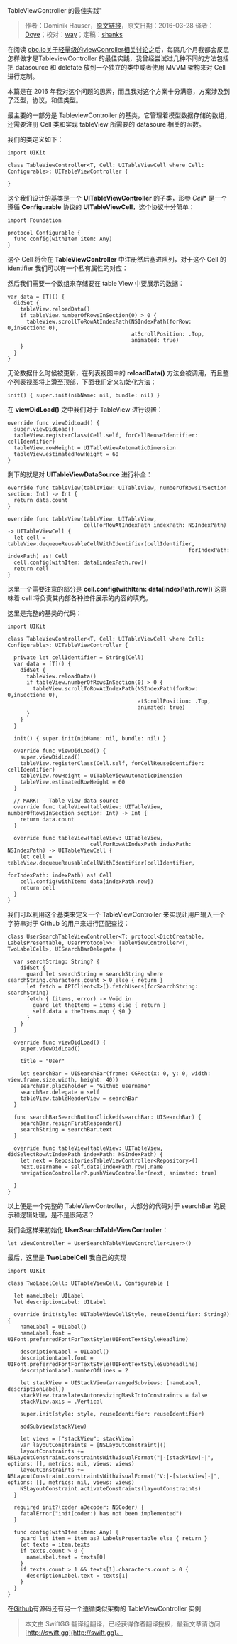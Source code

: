 TableViewController 的最佳实践"

> 作者：Dominik Hauser，[原文链接](http://swiftandpainless.com/the-best-table-view-controller-mar-2016-edition/)，原文日期：2016-03-28
> 译者：[Doye](undefined)；校对：[way](undefined)；定稿：[shanks](http://codebuild.me/)
  









在阅读 [obc.io关于轻量级的viewConroller相关讨论](https://www.objc.io/issues/1-view-controllers/lighter-view-controllers/)之后，每隔几个月我都会反思怎样做才是TableviewController 的最佳实践，我曾经尝试过几种不同的方法包括把 datasource 和 delefate 放到一个独立的类中或者使用 MVVM 架构来对 Cell 进行定制。

本篇是在 2016 年我对这个问题的思索，而且我对这个方案十分满意，方案涉及到了泛型，协议，和值类型。


最主要的一部分是 TableviewController 的基类，它管理着模型数据存储的数组，还需要注册 Cell 类和实现 tableView 所需要的 datasoure 相关的函数。

我们的类定义如下：

    
    import UIKit
    
    class TableViewController<T, Cell: UITableViewCell where Cell: Configurable>: UITableViewController {
    
    }

这个我们设计的基类是一个 **UITableViewController** 的子类，形参 *Cell** 是一个遵循 **Configurable** 协议的 **UITableViewCell**，这个协议十分简单：

    
    import Foundation
    
    protocol Configurable {
      func config(withItem item: Any)
    }

这个 Cell 将会在 **TableViewController** 中注册然后塞进队列，对于这个 Cell 的 identifier 我们可以有一个私有属性的对应：

然后我们需要一个数组来存储要在 table View 中要展示的数据：

    
    var data = [T]() {
      didSet {
        tableView.reloadData()
        if tableView.numberOfRowsInSection(0) > 0 {
          tableView.scrollToRowAtIndexPath(NSIndexPath(forRow: 0,inSection: 0),
                                           atScrollPosition: .Top,
                                           animated: true)
        }
      }
    }

无论数据什么时候被更新，在列表视图中的 **reloadData()** 方法会被调用，而且整个列表视图将上滑至顶部，下面我们定义初始化方法：

    
    init() { super.init(nibName: nil, bundle: nil) }
在 **viewDidLoad()** 之中我们对于 TableView 进行设置：

    
    override func viewDidLoad() {
      super.viewDidLoad()
      tableView.registerClass(Cell.self, forCellReuseIdentifier: cellIdentifier)
      tableView.rowHeight = UITableViewAutomaticDimension
      tableView.estimatedRowHeight = 60
    }
剩下的就是对 **UITableViewDataSource** 进行补全：

    
    override func tableView(tableView: UITableView, numberOfRowsInSection section: Int) -> Int {
      return data.count
    }
    
    override func tableView(tableView: UITableView,
                            cellForRowAtIndexPath indexPath: NSIndexPath) -> UITableViewCell {
      let cell = tableView.dequeueReusableCellWithIdentifier(cellIdentifier,
                                                             forIndexPath: indexPath) as! Cell
      cell.config(withItem: data[indexPath.row])
      return cell
    }
这里一个需要注意的部分是 **cell.config(withItem: data[indexPath.row])** 这意味着 cell 将负责其内部各种控件展示的内容的填充。

这里是完整的基类的代码：

    
    import UIKit
    
    class TableViewController<T, Cell: UITableViewCell where Cell: Configurable>: UITableViewController {
      
      private let cellIdentifier = String(Cell)
      var data = [T]() {
        didSet {
          tableView.reloadData()
          if tableView.numberOfRowsInSection(0) > 0 {
            tableView.scrollToRowAtIndexPath(NSIndexPath(forRow: 0,inSection: 0),
                                             atScrollPosition: .Top,
                                             animated: true)
          }
        }
      }
      
      init() { super.init(nibName: nil, bundle: nil) }
      
      override func viewDidLoad() {
        super.viewDidLoad()
        tableView.registerClass(Cell.self, forCellReuseIdentifier: cellIdentifier)
        tableView.rowHeight = UITableViewAutomaticDimension
        tableView.estimatedRowHeight = 60
      }
      
      // MARK: - Table view data source
      override func tableView(tableView: UITableView, numberOfRowsInSection section: Int) -> Int {
        return data.count
      }
      
      override func tableView(tableView: UITableView,
                              cellForRowAtIndexPath indexPath: NSIndexPath) -> UITableViewCell {
        let cell = tableView.dequeueReusableCellWithIdentifier(cellIdentifier,
                                                               forIndexPath: indexPath) as! Cell
        cell.config(withItem: data[indexPath.row])
        return cell
      }
    }
我们可以利用这个基类来定义一个 TableViewController 来实现让用户输入一个字符串对于 Github 的用户来进行匹配查找：

    
    class UserSearchTableViewController<T: protocol<DictCreatable, LabelsPresentable, UserProtocol>>: TableViewController<T, TwoLabelCell>, UISearchBarDelegate {
    
      var searchString: String? {
        didSet {
          guard let searchString = searchString where searchString.characters.count > 0 else { return }
          let fetch = APIClient<T>().fetchUsers(forSearchString: searchString)
          fetch { (items, error) -> Void in
            guard let theItems = items else { return }
            self.data = theItems.map { $0 }
          }
        }
      }
      
      override func viewDidLoad() {
        super.viewDidLoad()
        
        title = "User"
        
        let searchBar = UISearchBar(frame: CGRect(x: 0, y: 0, width: view.frame.size.width, height: 40))
        searchBar.placeholder = "Github username"
        searchBar.delegate = self
        tableView.tableHeaderView = searchBar
      }
      
      func searchBarSearchButtonClicked(searchBar: UISearchBar) {
        searchBar.resignFirstResponder()
        searchString = searchBar.text
      }
      
      override func tableView(tableView: UITableView, didSelectRowAtIndexPath indexPath: NSIndexPath) {
        let next = RepositoriesTableViewController<Repository>()
        next.username = self.data[indexPath.row].name
        navigationController?.pushViewController(next, animated: true)
        
      }
    }
以上便是一个完整的 TableViewController，大部分的代码对于 searchBar 的展示和逻辑处理，是不是很简洁？

我们会这样来初始化 **UserSearchTableViewController**：

    
    let viewController = UserSearchTableViewController<User>()
最后，这里是 **TwoLabelCell** 我自己的实现

    
    import UIKit
    
    class TwoLabelCell: UITableViewCell, Configurable {
    
      let nameLabel: UILabel
      let descriptionLabel: UILabel
      
      override init(style: UITableViewCellStyle, reuseIdentifier: String?) {
        nameLabel = UILabel()
        nameLabel.font = UIFont.preferredFontForTextStyle(UIFontTextStyleHeadline)
        
        descriptionLabel = UILabel()
        descriptionLabel.font = UIFont.preferredFontForTextStyle(UIFontTextStyleSubheadline)
        descriptionLabel.numberOfLines = 2
        
        let stackView = UIStackView(arrangedSubviews: [nameLabel, descriptionLabel])
        stackView.translatesAutoresizingMaskIntoConstraints = false
        stackView.axis = .Vertical
        
        super.init(style: style, reuseIdentifier: reuseIdentifier)
        
        addSubview(stackView)
        
        let views = ["stackView": stackView]
        var layoutConstraints = [NSLayoutConstraint]()
        layoutConstraints += NSLayoutConstraint.constraintsWithVisualFormat("|-[stackView]-|", options: [], metrics: nil, views: views)
        layoutConstraints += NSLayoutConstraint.constraintsWithVisualFormat("V:|-[stackView]-|", options: [], metrics: nil, views: views)
        NSLayoutConstraint.activateConstraints(layoutConstraints)
      }
      
      required init?(coder aDecoder: NSCoder) {
        fatalError("init(coder:) has not been implemented")
      }
      
      func config(withItem item: Any) {
        guard let item = item as? LabelsPresentable else { return }
        let texts = item.texts
        if texts.count > 0 {
          nameLabel.text = texts[0]
        }
        if texts.count > 1 && texts[1].characters.count > 0 {
          descriptionLabel.text = texts[1]
        }
      }
    }

在[Github](https://github.com/dasdom/TableViewMarch2016)有源码还有另一个遵循类似架构的 TableViewController 实例


> 本文由 SwiftGG 翻译组翻译，已经获得作者翻译授权，最新文章请访问 [http://swift.gg](http://swift.gg)。